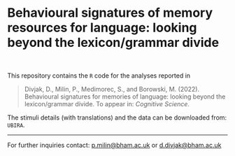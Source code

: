 # Behavioural signatures of memory resources for language: looking beyond the lexicon/grammar divide

<br>

This repository contains the `R` code for the analyses reported in

> Divjak, D., Milin, P., Medimorec, S., and Borowski, M. (2022). Behavioural signatures for memories of language: looking beyond the lexicon/grammar divide. To appear in: *Cognitive Science*.

The stimuli details (with translations) and the data can be downloaded from: `UBIRA`.

- - -

For further inquiries contact: p.milin@bham.ac.uk or d.divjak@bham.ac.uk
